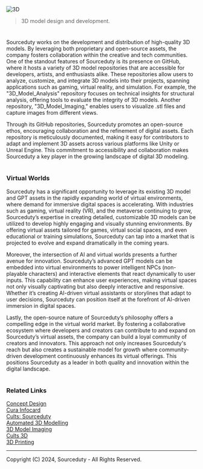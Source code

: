 ![3D](https://github.com/user-attachments/assets/4282a981-dda3-4161-8788-2c75c3829ec5)

> 3D model design and development.

#

Sourceduty works on the development and distribution of high-quality 3D models. By leveraging both proprietary and open-source assets, the company fosters collaboration within the creative and tech communities. One of the standout features of Sourceduty is its presence on GitHub, where it hosts a variety of 3D model repositories that are accessible for developers, artists, and enthusiasts alike. These repositories allow users to analyze, customize, and integrate 3D models into their projects, spanning applications such as gaming, virtual reality, and simulation. For example, the "3D_Model_Analysis" repository focuses on technical insights for structural analysis, offering tools to evaluate the integrity of 3D models. Another repository, "3D_Model_Imaging," enables users to visualize .stl files and capture images from different views.

Through its GitHub repositories, Sourceduty promotes an open-source ethos, encouraging collaboration and the refinement of digital assets. Each repository is meticulously documented, making it easy for contributors to adapt and implement 3D assets across various platforms like Unity or Unreal Engine. This commitment to accessibility and collaboration makes Sourceduty a key player in the growing landscape of digital 3D modeling.

#
### Virtual Worlds

Sourceduty has a significant opportunity to leverage its existing 3D model and GPT assets in the rapidly expanding world of virtual environments, where demand for immersive digital spaces is accelerating. With industries such as gaming, virtual reality (VR), and the metaverse continuing to grow, Sourceduty’s expertise in creating detailed, customizable 3D models can be utilized to develop highly engaging and visually stunning environments. By offering virtual assets tailored for games, virtual social spaces, and even educational or training simulations, Sourceduty can tap into a market that is projected to evolve and expand dramatically in the coming years.

Moreover, the intersection of AI and virtual worlds presents a further avenue for innovation. Sourceduty’s advanced GPT models can be embedded into virtual environments to power intelligent NPCs (non-playable characters) and interactive elements that react dynamically to user inputs. This capability can enhance user experiences, making virtual spaces not only visually captivating but also deeply interactive and responsive. Whether it’s creating AI-driven virtual assistants or storylines that adapt to user decisions, Sourceduty can position itself at the forefront of AI-driven immersion in digital spaces.

Lastly, the open-source nature of Sourceduty’s philosophy offers a compelling edge in the virtual world market. By fostering a collaborative ecosystem where developers and creators can contribute to and expand on Sourceduty’s virtual assets, the company can build a loyal community of creators and innovators. This approach not only increases Sourceduty's reach but also creates a sustainable model for growth where community-driven development continuously enhances its virtual offerings. This positions Sourceduty as a leader in both quality and innovation within the digital landscape.

#
### Related Links

[Concept Design](https://github.com/sourceduty/Concept_Design)
<br>
[Cura Infocard](https://github.com/sourceduty/Cura_Infocard)
<br>
[Cults: Sourceduty](https://cults3d.com/en/users/sourceduty)
<br>
[Automated 3D Modelling](https://github.com/sourceduty/Automated_3D_Modelling)
<br>
[3D Model Imaging](https://github.com/sourceduty/3D_Model_Imaging)
<br>
[Cults 3D](https://github.com/sourceduty/Cults_3D)
<br>
[3D Printing](https://github.com/sourceduty/3D_Printing)

***
Copyright (C) 2024, Sourceduty - All Rights Reserved.

